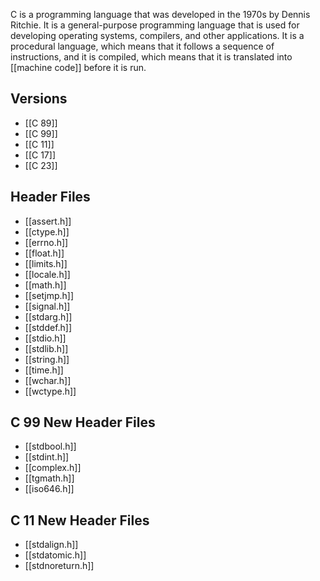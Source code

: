 C is a programming language that was developed in the 1970s by Dennis Ritchie. It is a general-purpose programming language that is used for developing operating systems, compilers, and other applications. It is a procedural language, which means that it follows a sequence of instructions, and it is compiled, which means that it is translated into [[machine code]] before it is run.

## Versions

- [[C 89]]
- [[C 99]]
- [[C 11]]
- [[C 17]]
- [[C 23]]

## Header Files

- [[assert.h]]
- [[ctype.h]]
- [[errno.h]]
- [[float.h]]
- [[limits.h]]
- [[locale.h]]
- [[math.h]]
- [[setjmp.h]]
- [[signal.h]]
- [[stdarg.h]]
- [[stddef.h]]
- [[stdio.h]]
- [[stdlib.h]]
- [[string.h]]
- [[time.h]]
- [[wchar.h]]
- [[wctype.h]]

## C 99 New Header Files

- [[stdbool.h]]
- [[stdint.h]]
- [[complex.h]]
- [[tgmath.h]]
- [[iso646.h]]

## C 11 New Header Files

- [[stdalign.h]]
- [[stdatomic.h]]
- [[stdnoreturn.h]]